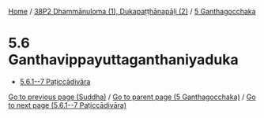 
[Home](/) / [38P2 Dhammānuloma (1), Dukapaṭṭhānapāḷi (2)](...md) / [5 Ganthagocchaka](../38P2/5.md)

# 5.6 Ganthavippayuttaganthaniyaduka

* [5.6.1--7 Paṭiccādivāra](5.6/5.6.1--7.md)

[Go to previous page (Suddha)](5.5/5.5.7/5.5.7.1--4/5.5.7.1.2/Suddha.md) / [Go to parent page (5 Ganthagocchaka)](../38P2/5.md) / [Go to next page (5.6.1--7 Paṭiccādivāra)](5.6/5.6.1--7.md)


